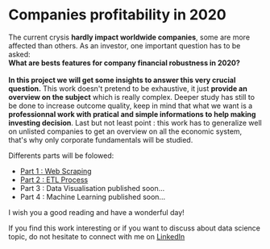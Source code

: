 # Companies profitability in 2020
The current crysis **hardly impact worldwide companies**, some are more affected than others. As an investor, one important question has to be asked:\
**What are bests features for company financial robustness in 2020?**\
\
**In this project we will get some insights to answer this very crucial question.** This work doesn't pretend to be exhaustive, it just **provide an overview on the subject** which is really complex. Deeper study has still to be done to increase outcome quality, keep in mind that what we want is a **professionnal work with pratical and simple informations to help making investing decision**. Last but not least point : this work has to generalize well on unlisted companies to get an overview on all the economic system, that's why only corporate fundamentals will be studied.

Differents parts will be folowed:
* [Part 1 : Web Scraping](https://github.com/JClappe/Corporates_profitability_2020/tree/master/Part1_Web_Scrapping)
* [Part 2 : ETL Process](https://github.com/JClappe/Corporates_profitability_2020/tree/master/Part2_ETL_Process)
* Part 3 : Data Visualisation published soon...
* Part 4 : Machine Learning published soon...


I wish you a good reading and have a wonderful day!

If you find this work interesting or if you want to discuss about data science topic, do not hesitate to connect with me on [LinkedIn](https://www.linkedin.com/in/jerome-clappe-3997b8149/)
